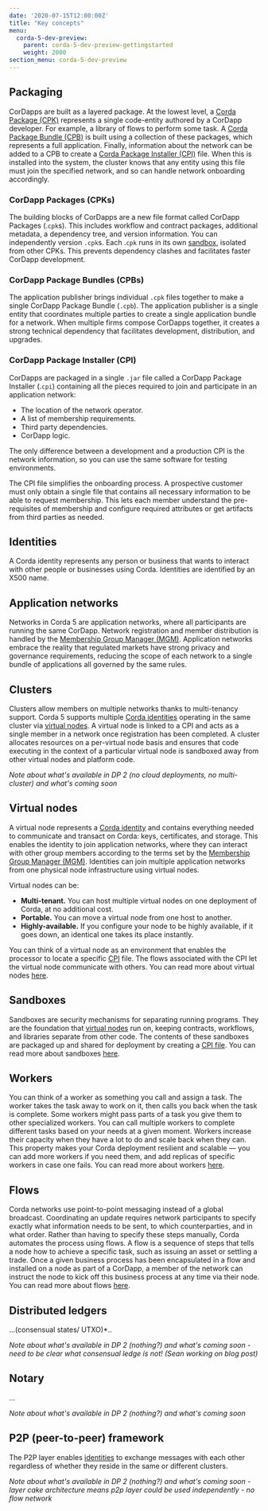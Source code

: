 ```yaml
---
date: '2020-07-15T12:00:00Z'
title: "Key concepts"
menu:
  corda-5-dev-preview:
    parent: corda-5-dev-preview-gettingstarted
    weight: 2000
section_menu: corda-5-dev-preview
---
```


 ["Key concepts" should give a brief overview - a paragraph or two should generally suffice. If you find yourself writing more, consider if the content needs it's own concept section.]: #

## Packaging

CorDapps are built as a layered package. At the lowest level, a [Corda Package (CPK)](#cordapp-packages-cpks) represents a single code-entity authored by a CorDapp developer. For example, a library of flows to perform some task. A [Corda Package Bundle (CPB)](#cordapp-package-bundles-cpbs) is built using a collection of these packages, which represents a full application. Finally, information about the network can be added to a CPB to create a [Corda Package Installer (CPI)](#cordapp-package-installer-cpi) file. When this is installed into the system, the cluster knows that any entity using this file must join the specified network, and so can handle network onboarding accordingly.

### CorDapp Packages (CPKs)
The building blocks of CorDapps are a new file format called CorDapp Packages (.`cpk`s). This includes workflow and contract packages, additional metadata, a dependency tree, and version information. You can independently version `.cpk`s. Each .`cpk` runs in its own [sandbox](#sandboxes), isolated from other CPKs. This prevents dependency clashes and facilitates faster CorDapp development.

### CorDapp Package Bundles (CPBs)
The application publisher brings individual `.cpk` files together to make a single CorDapp Package Bundle (`.cpb`). The application publisher is a single entity that coordinates multiple parties to create a single application bundle for a network. When multiple firms compose CorDapps together, it creates a strong technical dependency that facilitates development, distribution, and upgrades.

### CorDapp Package Installer (CPI)
CorDapps are packaged in a single `.jar` file called a CorDapp Package Installer (.`cpi`) containing all the pieces required to join and participate in an application network:
* The location of the network operator.
* A list of membership requirements.
* Third party dependencies.
* CorDapp logic.

The only difference between a development and a production CPI is the network information, so you can use the same software for testing environments.

The CPI file simplifies the onboarding process. A prospective customer must only obtain a single file that contains all necessary information to be able to request membership. This lets each member understand the pre-requisites of membership and configure required attributes or get artifacts from third parties as needed.

## Identities

A Corda identity represents any person or business that wants to interact with other people or businesses using Corda. Identities are identified by an X500 name.

[An identity claim with a unique X-500 name in a membership group. Each Corda identity is associated with a session key, which validates the P2P sessions. The session key may be part of a PKI certificate according to the membership group defined by the MGM.]: #

##	Application networks

Networks in Corda 5 are application networks, where all participants are running the same CorDapp. Network registration and member distribution is handled by the [Membership Group Manager (MGM)](../mgm/overview.html). Application networks embrace the reality that regulated markets have strong privacy and governance requirements, reducing the scope of each network to a single bundle of applications all governed by the same rules.

##	Clusters

 Clusters allow members on multiple networks thanks to multi-tenancy support. Corda 5 supports multiple [Corda identities](#corda-identities) operating in the same cluster via [virtual nodes](#virtual-nodes). A virtual node is linked to a CPI and acts as a single member in a network once registration has been completed. A cluster allocates resources on a per-virtual node basis and ensures that code executing in the context of a particular virtual node is sandboxed away from other virtual nodes and platform code.

 *Note about what's available in DP 2 (no cloud deployments, no multi-cluster) and what's coming soon*

## Virtual nodes

A virtual node represents a [Corda identity](#corda-identities) and contains everything needed to communicate and transact on Corda: keys, certificates, and storage. This enables the identity to join application networks, where they can interact with other group members according to the terms set by the [Membership Group Manager (MGM)](../mgm/overview.html). Identities can join multiple application networks from one physical node infrastructure using virtual nodes.

Virtual nodes can be:
* **Multi-tenant.** You can host multiple virtual nodes on one deployment of Corda, at no additional cost.
* **Portable.** You can move a virtual node from one host to another.
* **Highly-available.** If you configure your node to be highly available, if it goes down, an identical one takes its place instantly.

 You can think of a virtual node as an environment that enables the processor to locate a specific [CPI](#cordapp-package-installer-cpi) file. The flows associated with the CPI let the virtual node communicate with others. You can read more about virtual nodes [here](../getting-started/architecture/virtualnodes.html).

## Sandboxes

Sandboxes are security mechanisms for separating running programs. They are the foundation that [virtual nodes](#virtual-nodes) run on, keeping contracts, workflows, and libraries separate from other code. The contents of these sandboxes are packaged up and shared for deployment by creating a [CPI file](#cordapp-package-installer-CPI). You can read more about sandboxes [here](../getting-started/architecture/workers.html).

## Workers

You can think of a worker as something you call and assign a task. The worker takes the task away to work on it, then calls you back when the task is complete. Some workers might pass parts of a task you give them to other specialized workers. You can call multiple workers to complete different tasks based on your needs at a given moment. Workers increase their capacity when they have a lot to do and scale back when they can. This property makes your Corda deployment resilient and scalable — you can add more workers if you need them, and add replicas of specific workers in case one fails. You can read more about workers [here](../getting-started/architecture/workers.html).

##	Flows

Corda networks use point-to-point messaging instead of a global broadcast. Coordinating an update requires network participants to specify exactly what information needs to be sent, to which counterparties, and in what order. Rather than having to specify these steps manually, Corda automates the process using flows. A flow is a sequence of steps that tells a node how to achieve a specific task, such as issuing an asset or settling a trade. Once a given business process has been encapsulated in a flow and installed on a node as part of a CorDapp, a member of the network can instruct the node to kick off this business process at any time via their node. You can read more about flows [here](../flows/overview.html).

##	Distributed ledgers

...(consensual states/ UTXO)*..

*Note about what's available in DP 2 (nothing?) and what's coming soon - need to be clear what consensual ledge is not! (Sean working on blog post)*

##	Notary

...

*Note about what's available in DP 2 (nothing?) and what's coming soon*

##	P2P (peer-to-peer) framework

The P2P layer enables [identities](corda-identities) to exchange messages with each other regardless of whether they reside in the same or different clusters.

*Note about what's available in DP 2 (nothing?) and what's coming soon - layer cake architecture means p2p layer could be used independently - no flow network*
